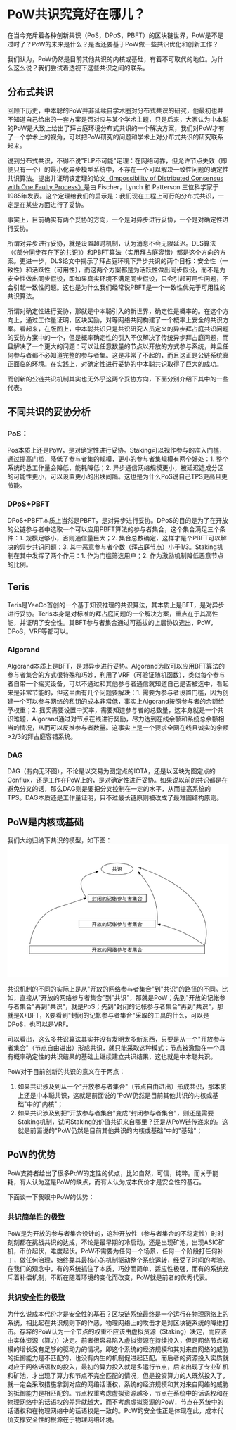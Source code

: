 # PoW共识究竟好在哪儿？

在当今充斥着各种创新共识（PoS，DPoS，PBFT）的区块链世界，PoW是不是过时了？PoW的未来是什么？是否还要基于PoW做一些共识优化和创新工作？

我们认为，PoW仍然是目前其他共识的内核或基础，有着不可取代的地位。为什么这么说？我们尝试着透视下这些共识之间的联系。

## 分布式共识
回顾下历史，中本聪的PoW并非延续自学术圈对分布式共识的研究，他最初也并不知道自己给出的一套方案是否对应与某个学术主题，只是后来，大家认为中本聪的PoW是大致上给出了拜占庭环境分布式共识的一个解决方案，我们对PoW才有了一个学术上的视角，可以把PoW研究的问题和学术上对分布式共识的研究联系起来。

说到分布式共识，不得不说"FLP不可能"定理：在网络可靠，但允许节点失效（即便只有一个）的最小化异步模型系统中，不存在一个可以解决一致性问题的确定性共识算法。提出并证明该定理的论文[《Impossibility of Distributed Consensus with One Faulty Process》](https://groups.csail.mit.edu/tds/papers/Lynch/jacm85.pdf)是由 Fischer，Lynch 和 Patterson 三位科学家于1985年发表。这个定理给我们的启示是：我们现在工程上可行的分布式共识，一定是在某些方面进行了妥协。

事实上，目前确实有两个妥协的方向，一个是对异步进行妥协，一个是对确定性进行妥协。

所谓对异步进行妥协，就是设置超时机制，认为消息不会无限延迟。DLS算法（[《部分同步存在下的共识》](https://groups.csail.mit.edu/tds/papers/Lynch/jacm88.pdf)）和PBFT算法（[实用拜占庭容错](http://pmg.csail.mit.edu/papers/osdi99.pdf)）都是这个方向的方案。更进一步，DLS论文中揭示了拜占庭环境下异步共识的两个目标：安全性（一致性）和活跃性（可用性），而这两个方案都是为活跃性做出同步假设，而不是为安全性做出同步假设，即如果真实环境不满足同步假设，只会引起可用性问题，不会引起一致性问题。这也是为什么我们经常说PBFT是一个一致性优先于可用性的共识算法。

所谓对确定性进行妥协，那就是中本聪引入的新世界，确定性是概率的。在这个方向上，通过工作量证明，区块奖励，对等网络共同构建了一个概率上安全的共识方案。看起来，在版图上，中本聪共识只是共识研究人员定义的异步拜占庭共识问题的妥协方案中的一个，但是概率确定性的引入不仅解决了传统异步拜占庭问题，而且解决了一个更大的问题：可以让任意数量的节点以开放的方式参与系统，并且任何参与者都不必知道完整的参与者集。这是非常了不起的，而且这正是公链系统真正面临的环境。在实践上，对确定性进行妥协的中本聪共识取得了巨大的成功。

而创新的公链共识机制其实也无外乎这两个妥协方向，下面分别介绍下其中的一些代表。

## 不同共识的妥协分析
### PoS：
Pos本质上还是PoW，是对确定性进行妥协。Staking可以视作参与的准入门槛，通过提高门槛，降低了参与者集的规模，更小的参与者集规模有两个好处：1. 整个系统的总工作量会降低，能耗降低；2. 异步通信网络规模更小，被延迟造成分区的可能性更小，可以设置更小的出块间隔。这也是为什么PoS说自己TPS更高且更节能。
    
### DPoS+PBFT
DPoS+PBFT本质上当然是PBFT，是对异步进行妥协。DPoS的目的是为了在开放的公链参与者中选取一个可以应用PBFT算法的参与者集合，这个集合满足三个条件：1. 规模足够小，否则通信量巨大；2. 集合总数确定，这样才是个PBFT可以解决的异步共识问题；3. 其中恶意参与者个数（拜占庭节点）小于1/3。Staking机制在其中发挥了两个作用：1. 作为门槛筛选用户；2. 作为激励机制降低恶意节点的比例。

## Teris
Teris是YeeCo首创的一个基于知识推理的共识算法，其本质上是BFT，是对异步进行妥协。Teris本身是对标准的拜占庭问题的一个解决方案，重点在于其高性能，并证明了安全性。其BFT参与者集合通过可插拔的上层协议选出，PoW，DPoS，VRF等都可以。

### Algorand
Algorand本质上是BFT，是对异步进行妥协。Algorand选取可以应用BFT算法的参与者集合的方式很特殊和巧妙，利用了VRF（可验证随机函数），类似每个参与者自带一个摇奖设备，可以不通过和其他参与者通信就知道自己是否被选中，看起来是非常节能的，但这里面有几个问题要解决：1. 需要为参与者设置门槛，因为创建一个可以参与网络的私钥的成本非常低，事实上Algorand按照参与者的余额给予权重；2. 摇奖需要设置中奖率，需要知道参与者的总数量，这本身就是一个共识难题，Algorand通过对节点在线进行奖励，尽力达到在线余额和系统总余额相当的情况，从而可以反推参与者数量。这事实上是一个要求全网在线且诚实的余额>2/3的拜占庭容错系统。

### DAG
DAG（有向无环图），不论是以交易为图定点的IOTA，还是以区块为图定点的Conflux，还是工作在PoW上的，是对确定性进行妥协。如果说以前的共识都是在避免分叉的话，那么DAG则是要把分叉控制在一定的水平，从而提高系统的TPS。DAG本质还是工作量证明，只不过最长链原则被改成了最难图结构原则。

## PoW是内核或基础
我们大约归纳下共识的模型，如下图：
![](../assets/images/consensus-model.jpg)

共识机制的不同的实际上是从"开放的网络参与者集合"到"共识"的路径的不同。比如，直接从"开放的网络参与者集合"到"共识"，那就是PoW；先到"开放的记帐参与者集合"再到"共识"，就是PoS；先到"封闭的记帐参与者集合"再到"共识"，那就是X+BFT，X要看到"封闭的记帐参与者集合"采取的工具的什么，可以是DPoS，也可以是VRF。

可以看出，这么多共识算法其实并没有发明太多新东西，只要是从一个"开放参与者集合"（节点自由进出）形成共识，就只能采取这种模式：节点被激励在一个具有概率确定性的共识结果的基础上继续建立共识结果，这也就是中本聪共识。

PoW对于目前创新的共识的意义在于两点：
1. 如果共识涉及到从一个"开放参与者集合"（节点自由进出）形成共识，那本质上还是中本聪共识，这就是前面说的"PoW仍然是目前其他共识的内核或基础"中的"内核"；
2. 如果共识涉及到把"开放参与者集合"变成"封闭参与者集合"，则还是需要Staking机制，试问Staking的价值共识来自哪里？还是从PoW链传递来的。这就是前面说的"PoW仍然是目前其他共识的内核或基础"中的"基础"；

## PoW的优势
PoW支持者给出了很多PoW的定性的优点，比如自然，可信，纯粹。而关于能耗，有人认为这是PoW的缺点，而有人认为成本代价才是安全性的基石。

下面谈一下我眼中PoW的优势：
### 共识简单性的极致
PoW是为开放的参与者集合设计的，这种开放性（参与者集合的不稳定性）时时刻刻都在挑战共识的达成，不论是最早期的冷启动，还是出现矿池，出现ASIC矿机，币价起伏，难度起伏。PoW不需要为任何一个场景，任何一个阶段打任何补丁，做任何治理，始终靠其最核心的机制驱动整个系统运转，经受了时间的考验。在我们的观念中，有的系统抓住了本质，巧妙而简单，适应性极强，而有的系统充斥着补偿机制，不断在随着环境的变化而改变，PoW就是前者的优秀代表。

### 共识安全性的极致
为什么说成本代价才是安全性的基石？区块链系统最终是一个运行在物理网络上的系统，相比起在共识规则下的作恶，物理网络上的攻击才是对区块链系统的降维打击。存粹的PoW认为一个节点的权重不应该由虚拟资源（Staking）决定，而应该由实体资源（算力）决定。前者很容易陷入虚拟资源在持续投入，但是网络节点规模的增长没有足够的驱动力的情况，即这个系统的经济规模和其对来自网络的威胁的抵御能力是不匹配的，也没有内生的机制促进起匹配。而后者的资源投入实质就对应于网络话语权的投入，最初的算力投入就是多运行节点，后来出现了专业矿机和矿池，才出现了算力和节点不完全匹配的情况，但是投资算力的人既然投入了，就一定会采取措施拿到对应的网络话语权，系统的经济规模和其对来自网络的威胁的抵御能力是相匹配的。节点权重考虑虚拟资源越多，节点在系统中的话语权和在物理网络中的话语权的差异就越大，而不考虑虚拟资源的PoW，节点在系统中的话语权和在物理网络中的话语权是一致的。PoW的安全性正是体现在此，成本代价支撑安全性的根源在于物理网络环境。
